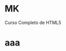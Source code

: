 # MK
Curso Completo de HTML5
<!DOCTYPE html>
<html>
<head>
</head>
<body>
<h1> aaa</h1>
</body>
</html>
